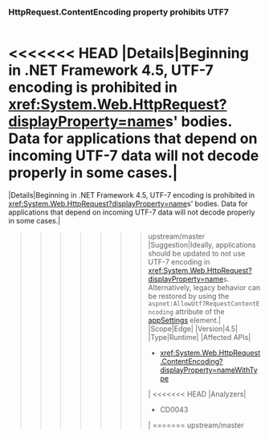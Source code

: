 ### HttpRequest.ContentEncoding property prohibits UTF7

|   |   |
|---|---|
<<<<<<< HEAD
|Details|Beginning in .NET Framework 4.5, UTF-7 encoding is prohibited in <xref:System.Web.HttpRequest?displayProperty=name>s&#39; bodies. Data for applications that depend on incoming UTF-7 data will not decode properly in some cases.|
=======
|Details|Beginning in .NET Framework 4.5, UTF-7 encoding is prohibited in <xref:System.Web.HttpRequest?displayProperty=name>s' bodies. Data for applications that depend on incoming UTF-7 data will not decode properly in some cases.|
>>>>>>> upstream/master
|Suggestion|Ideally, applications should be updated to not use UTF-7 encoding in <xref:System.Web.HttpRequest?displayProperty=name>s. Alternatively, legacy behavior can be restored by using the <code>aspnet:AllowUtf7RequestContentEncoding</code> attribute of the [appSettings](https://msdn.microsoft.com/library/hh975440(v=vs.110).aspx) element.|
|Scope|Edge|
|Version|4.5|
|Type|Runtime|
|Affected APIs|<ul><li><xref:System.Web.HttpRequest.ContentEncoding?displayProperty=nameWithType></li></ul>|
<<<<<<< HEAD
|Analyzers|<ul><li>CD0043</li></ul>|
=======
>>>>>>> upstream/master

